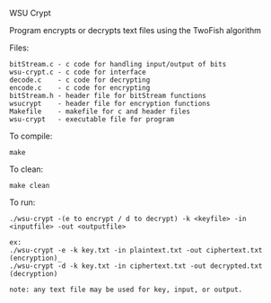WSU Crypt

Program encrypts or decrypts text files using the TwoFish algorithm

Files:
	
	bitStream.c - c code for handling input/output of bits
	wsu-crypt.c - c code for interface 
	decode.c    - c code for decrypting
	encode.c    - c code for encrypting
	bitStream.h - header file for bitStream functions
	wsucrypt    - header file for encryption functions
	Makefile    - makefile for c and header files
	wsu-crypt   - executable file for program

To compile:
	
	make

To clean:
	
	make clean

To run:

	./wsu-crypt -(e to encrypt / d to decrypt) -k <keyfile> -in <inputfile> -out <outputfile>

	ex:
	./wsu-crypt -e -k key.txt -in plaintext.txt -out ciphertext.txt (encryption)_
	./wsu-crypt -d -k key.txt -in ciphertext.txt -out decrypted.txt (decryption)
	
	note: any text file may be used for key, input, or output.


